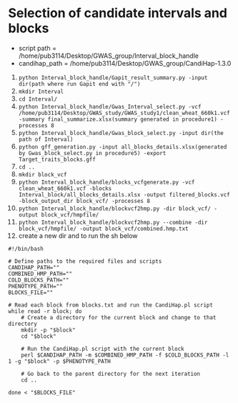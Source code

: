 # Selection of candidate intervals and blocks

* script path = /home/pub3114/Desktop/GWAS_group/Interval_block_handle
* candihap_path = /home/pub3114/Desktop/GWAS_group/CandiHap-1.3.0

1. `python Interval_block_handle/Gapit_result_summary.py -input dir(path where run Gapit end with "/")`
2. `mkdir Interval`
3. `cd Interval/`
4. `python Interval_block_handle/Gwas_Interval_select.py -vcf /home/pub3114/Desktop/GWAS_study/GWAS_study1/clean_wheat_660k1.vcf -summary final_summarize.xlsx(summary generated in procedure1) -processes 8`
5. `python Interval_block_handle/Gwas_block_select.py -input dir(the path of Interval)`
6. `python gff_generation.py -input all_blocks_details.xlsx(generated by Gwas_block_select.py in procedure5) -export Target_traits_blocks.gff`
7. `cd ..`
8. `mkdir block_vcf`
9. `python Interval_block_handle/blocks_vcfgenerate.py -vcf clean_wheat_660k1.vcf -blocks Interval_block/all_blocks_details.xlsx -output filtered_blocks.vcf -block_output_dir block_vcf/ -processes 8`
10. `python Interval_block_handle/blockvcf2hmp.py -dir block_vcf/ -output block_vcf/hmpfile/`
11. `python Interval_block_handle/blockvcf2hmp.py --combine -dir block_vcf/hmpfile/ -output block_vcf/combined.hmp.txt`
12. create a new dir and to run the sh below

```
#!/bin/bash

# Define paths to the required files and scripts
CANDIHAP_PATH=""
COMBINED_HMP_PATH=""
COLD_BLOCKS_PATH=""
PHENOTYPE_PATH=""
BLOCKS_FILE=""

# Read each block from blocks.txt and run the CandiHap.pl script
while read -r block; do
    # Create a directory for the current block and change to that directory
    mkdir -p "$block"
    cd "$block"

    # Run the CandiHap.pl script with the current block
    perl $CANDIHAP_PATH -m $COMBINED_HMP_PATH -f $COLD_BLOCKS_PATH -l 1 -g "$block" -p $PHENOTYPE_PATH

    # Go back to the parent directory for the next iteration
    cd ..

done < "$BLOCKS_FILE"
```

